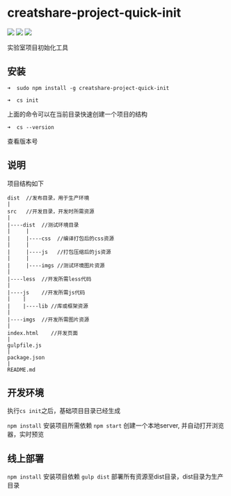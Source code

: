 # creatshare-project-quick-init
[![](https://img.shields.io/npm/v/creatshare-project-quick-init.svg?style=flat-square)](https://www.npmjs.com/package/creatshare-project-quick-init) [![](https://img.shields.io/npm/dt/creatshare-project-quick-init.svg?style=flat-square)](https://www.npmjs.com/package/creatshare-project-quick-init) [![](https://img.shields.io/github/license/mennghao/creatshare-project-quick-init.svg?style=flat-square)](https://github.com/mennghao/creatshare-project-quick-init/blob/master/LICENSE)

实验室项目初始化工具
## 安装
```
➜  sudo npm install -g creatshare-project-quick-init
```

```
➜  cs init
```
上面的命令可以在当前目录快速创建一个项目的结构

```
➜  cs --version
```
查看版本号
## 说明
项目结构如下

```
dist  //发布目录，用于生产环境
|
src   //开发目录，开发时所需资源
|
|----dist  //测试环境目录
|     |
|     |----css  //编译打包后的css资源
|     |
|     |----js   //打包压缩后的js资源
|     |
|     |----imgs //测试环境图片资源
|
|----less  //开发所需less代码
|
|----js    //开发所需js代码
|    |
|    |----lib //库或框架资源
|
|----imgs  //开发所需图片资源
|
index.html    //开发页面
|
gulpfile.js
|
package.json
|
README.md
```

## 开发环境
执行```cs init```之后，基础项目目录已经生成

```npm install``` 安装项目所需依赖
```npm start```   创建一个本地server, 并自动打开浏览器，实时预览

## 线上部署
```npm install``` 安装项目依赖
```gulp dist``` 部署所有资源至dist目录，dist目录为生产目录

